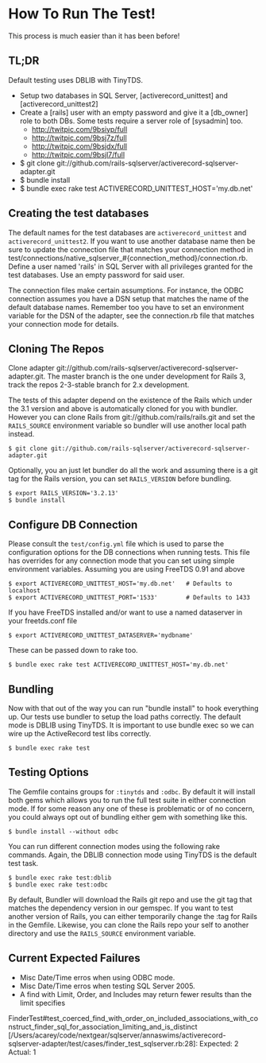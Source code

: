 
# How To Run The Test!

This process is much easier than it has been before!


## TL;DR

Default testing uses DBLIB with TinyTDS.

* Setup two databases in SQL Server, [activerecord_unittest] and [activerecord_unittest2]
* Create a [rails] user with an empty password and give it a [db_owner] role to both DBs. Some tests require a server role of [sysadmin] too.
  - http://twitpic.com/9bsiyp/full
  - http://twitpic.com/9bsj7z/full
  - http://twitpic.com/9bsjdx/full
  - http://twitpic.com/9bsjl7/full
* $ git clone git://github.com/rails-sqlserver/activerecord-sqlserver-adapter.git
* $ bundle install
* $ bundle exec rake test ACTIVERECORD_UNITTEST_HOST='my.db.net'


## Creating the test databases

The default names for the test databases are `activerecord_unittest` and `activerecord_unittest2`. If you want to use another database name then be sure to update the connection file that matches your connection method in test/connections/native_sqlserver_#{connection_method}/connection.rb. Define a user named 'rails' in SQL Server with all privileges granted for the test databases. Use an empty password for said user.

The connection files make certain assumptions. For instance, the ODBC connection assumes you have a DSN setup that matches the name of the default database names. Remember too you have to set an environment variable for the DSN of the adapter, see the connection.rb file that matches your connection mode for details.


## Cloning The Repos

Clone adapter git://github.com/rails-sqlserver/activerecord-sqlserver-adapter.git. The master branch is the one under development for Rails 3, track the repos 2-3-stable branch for 2.x development.

The tests of this adapter depend on the existence of the Rails which under the 3.1 version and above is automatically cloned for you with bundler. However you can clone Rails from git://github.com/rails/rails.git and set the `RAILS_SOURCE` environment variable so bundler will use another local path instead.

```
$ git clone git://github.com/rails-sqlserver/activerecord-sqlserver-adapter.git
```

Optionally, you an just let bundler do all the work and assuming there is a git tag for the Rails version, you can set `RAILS_VERSION` before bundling.

```
$ export RAILS_VERSION='3.2.13'
$ bundle install
```


## Configure DB Connection

Please consult the `test/config.yml` file which is used to parse the configuration options for the DB connections when running tests. This file has overrides for any connection mode that you can set using simple environment variables. Assuming you are using FreeTDS 0.91 and above

```
$ export ACTIVERECORD_UNITTEST_HOST='my.db.net'   # Defaults to localhost
$ export ACTIVERECORD_UNITTEST_PORT='1533'        # Defaults to 1433
```

If you have FreeTDS installed and/or want to use a named dataserver in your freetds.conf file

```
$ export ACTIVERECORD_UNITTEST_DATASERVER='mydbname'
```

These can be passed down to rake too.

```
$ bundle exec rake test ACTIVERECORD_UNITTEST_HOST='my.db.net'
```


## Bundling

Now with that out of the way you can run "bundle install" to hook everything up. Our tests use bundler to setup the load paths correctly. The default mode is DBLIB using TinyTDS. It is important to use bundle exec so we can wire up the ActiveRecord test libs correctly.

```
$ bundle exec rake test
```


## Testing Options

The Gemfile contains groups for `:tinytds` and `:odbc`. By default it will install both gems  which allows you to run the full test suite in either connection mode. If for some reason any one of these is problematic or of no concern, you could always opt out of bundling either gem with something like this.

```
$ bundle install --without odbc
```

You can run different connection modes using the following rake commands. Again, the DBLIB connection mode using TinyTDS is the default test task.

```
$ bundle exec rake test:dblib
$ bundle exec rake test:odbc
```

By default, Bundler will download the Rails git repo and use the git tag that matches the dependency version in our gemspec. If you want to test another version of Rails, you can either temporarily change the :tag for Rails in the Gemfile. Likewise, you can clone the Rails repo your self to another directory and use the `RAILS_SOURCE` environment variable.


## Current Expected Failures

* Misc Date/Time erros when using ODBC mode.
* Misc Date/Time erros when testing SQL Server 2005.
* A find with Limit, Order, and Includes may return fewer results than the limit specifies

FinderTest#test_coerced_find_with_order_on_included_associations_with_construct_finder_sql_for_association_limiting_and_is_distinct [/Users/acarey/code/nextgear/sqlserver/annaswims/activerecord-sqlserver-adapter/test/cases/finder_test_sqlserver.rb:28]:
Expected: 2
  Actual: 1